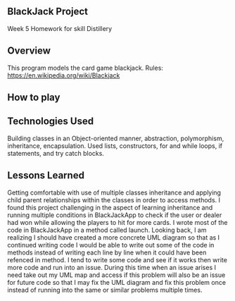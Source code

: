## BlackJack Project

Week 5 Homework for skill Distillery

## Overview
This program models the card game blackjack. 
Rules: https://en.wikipedia.org/wiki/Blackjack


## How to play

## Technologies Used
Building classes in an Object-oriented manner, abstraction, polymorphism, inheritance, encapsulation. Used lists, constructors, for and while loops, if statements, and try catch blocks.

## Lessons Learned
Getting comfortable with use of multiple classes inheritance and applying child parent relationships within the classes in order to access methods. I found this project challenging in the aspect of learning inheritance and running multiple conditions in BlackJackApp to check if the user or dealer had won while allowing the players to hit for more cards. I wrote most of the code in BlackJackApp in a method called launch. Looking back, I am realizing I should have created a more concrete UML diagram so that as I continued writing code I would be able to write out some of the code in methods instead of writing each line by line when it could have been refenced in method. I tend to write some code and see if it works then write more code and run into an issue. During this time when an issue arises I need take out my UML map and access if this problem will also be an issue for future code so that I may fix the UML diagram and fix this problem once instead of running into the same or similar problems multiple times. 
